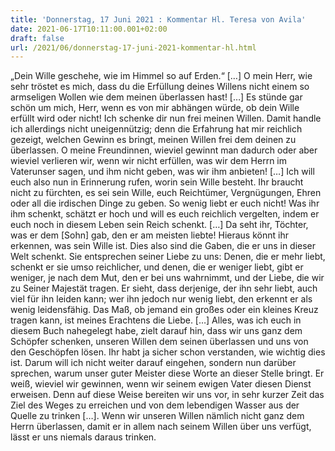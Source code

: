 ```yaml
---
title: 'Donnerstag, 17 Juni 2021 : Kommentar Hl. Teresa von Avila'
date: 2021-06-17T10:11:00.001+02:00
draft: false
url: /2021/06/donnerstag-17-juni-2021-kommentar-hl.html
---
```


„Dein Wille geschehe, wie im Himmel so auf Erden.“ \[…\] O mein Herr, wie sehr tröstet es mich, dass du die Erfüllung deines Willens nicht einem so armseligen Wollen wie dem meinen überlassen hast! \[…\] Es stünde gar schön um mich, Herr, wenn es von mir abhängen würde, ob dein Wille erfüllt wird oder nicht! Ich schenke dir nun frei meinen Willen. Damit handle ich allerdings nicht uneigennützig; denn die Erfahrung hat mir reichlich gezeigt, welchen Gewinn es bringt, meinen Willen frei dem deinen zu überlassen. O meine Freundinnen, wieviel gewinnt man dadurch oder aber wieviel verlieren wir, wenn wir nicht erfüllen, was wir dem Herrn im Vaterunser sagen, und ihm nicht geben, was wir ihm anbieten! \[…\] Ich will euch also nun in Erinnerung rufen, worin sein Wille besteht. Ihr braucht nicht zu fürchten, es sei sein Wille, euch Reichtümer, Vergnügungen, Ehren oder all die irdischen Dinge zu geben. So wenig liebt er euch nicht! Was ihr ihm schenkt, schätzt er hoch und will es euch reichlich vergelten, indem er euch noch in diesem Leben sein Reich schenkt. \[…\] Da seht ihr, Töchter, was er dem \[Sohn\] gab, den er am meisten liebte! Hieraus könnt ihr erkennen, was sein Wille ist. Dies also sind die Gaben, die er uns in dieser Welt schenkt. Sie entsprechen seiner Liebe zu uns: Denen, die er mehr liebt, schenkt er sie umso reichlicher, und denen, die er weniger liebt, gibt er weniger, je nach dem Mut, den er bei uns wahrnimmt, und der Liebe, die wir zu Seiner Majestät tragen. Er sieht, dass derjenige, der ihn sehr liebt, auch viel für ihn leiden kann; wer ihn jedoch nur wenig liebt, den erkennt er als wenig leidensfähig. Das Maß, ob jemand ein großes oder ein kleines Kreuz tragen kann, ist meines Erachtens die Liebe. \[…\] Alles, was ich euch in diesem Buch nahegelegt habe, zielt darauf hin, dass wir uns ganz dem Schöpfer schenken, unseren Willen dem seinen überlassen und uns von den Geschöpfen lösen. Ihr habt ja sicher schon verstanden, wie wichtig dies ist. Darum will ich nicht weiter darauf eingehen, sondern nun darüber sprechen, warum unser guter Meister diese Worte an dieser Stelle bringt. Er weiß, wieviel wir gewinnen, wenn wir seinem ewigen Vater diesen Dienst erweisen. Denn auf diese Weise bereiten wir uns vor, in sehr kurzer Zeit das Ziel des Weges zu erreichen und von dem lebendigen Wasser aus der Quelle zu trinken \[…\]. Wenn wir unseren Willen nämlich nicht ganz dem Herrn überlassen, damit er in allem nach seinem Willen über uns verfügt, lässt er uns niemals daraus trinken.